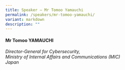 ```yaml
---
title: Speaker – Mr Tomoo Yamauchi
permalink: /speakers/mr-tomoo-yamauchi/
variant: markdown
description: ""
---
```

#### **Mr Tomoo YAMAUCHI**

*Director-General for Cybersecurity, <br> Ministry of Internal Affairs and Communications (MIC)<br>Japan*
